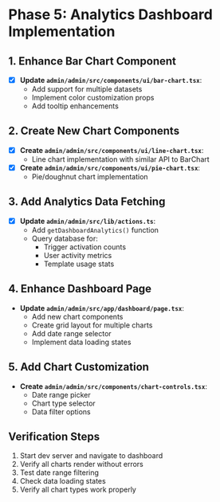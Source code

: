 # Phase 5: Analytics Dashboard Implementation

## 1. Enhance Bar Chart Component
- [x] **Update `admin/admin/src/components/ui/bar-chart.tsx`**:
  - Add support for multiple datasets
  - Implement color customization props
  - Add tooltip enhancements

## 2. Create New Chart Components
- [x] **Create `admin/admin/src/components/ui/line-chart.tsx`**:
  - Line chart implementation with similar API to BarChart
- [x] **Create `admin/admin/src/components/ui/pie-chart.tsx`**:
  - Pie/doughnut chart implementation

## 3. Add Analytics Data Fetching
- [x] **Update `admin/admin/src/lib/actions.ts`**:
  - Add `getDashboardAnalytics()` function
  - Query database for:
    - Trigger activation counts
    - User activity metrics
    - Template usage stats

## 4. Enhance Dashboard Page
- **Update `admin/admin/src/app/dashboard/page.tsx`**:
  - Add new chart components
  - Create grid layout for multiple charts
  - Add date range selector
  - Implement data loading states

## 5. Add Chart Customization
- **Create `admin/admin/src/components/chart-controls.tsx`**:
  - Date range picker
  - Chart type selector
  - Data filter options

## Verification Steps
1. Start dev server and navigate to dashboard
2. Verify all charts render without errors
3. Test date range filtering
4. Check data loading states
5. Verify all chart types work properly